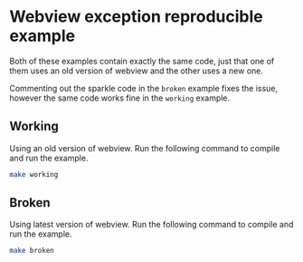 # Webview exception reproducible example

Both of these examples contain exactly the same code, just that one of them uses an old version of webview and the other uses a new one.

Commenting out the sparkle code in the `broken` example fixes the issue, however the same code works fine in the `working` example.

## Working

Using an old version of webview.
Run the following command to compile and run the example.

```sh
make working
```

## Broken

Using latest version of webview.
Run the following command to compile and run the example.

```sh
make broken
```
